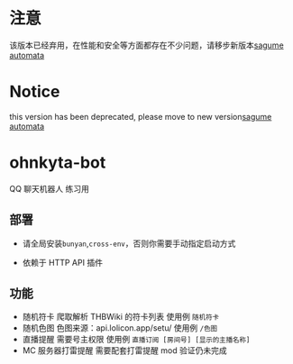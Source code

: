 # 注意

该版本已经弃用，在性能和安全等方面都存在不少问题，请移步新版本[sagume automata](https://github.com/OhnkytaBlabdey/SagumeAutomata)

# Notice

this version has been deprecated, please move to new version[sagume automata](https://github.com/OhnkytaBlabdey/SagumeAutomata)

# ohnkyta-bot

QQ 聊天机器人 练习用

## 部署

- 请全局安装`bunyan`,`cross-env`，否则你需要手动指定启动方式

- 依赖于 HTTP API 插件

## 功能

- 随机符卡
  爬取解析 THBWiki 的符卡列表
  使用例
  `随机符卡`
- 随机色图
  色图来源：api.lolicon.app/setu/
  使用例
  `/色图`
- 直播提醒
  需要号主权限
  使用例
  `直播订阅 [房间号] [显示的主播名称]`
- MC 服务器打雷提醒
  需要配套打雷提醒 mod
  验证仍未完成
